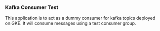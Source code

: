 ### Kafka Consumer Test

This application is to act as a dummy consumer for kafka topics deployed on GKE. It will consume messages using a test consumer group.